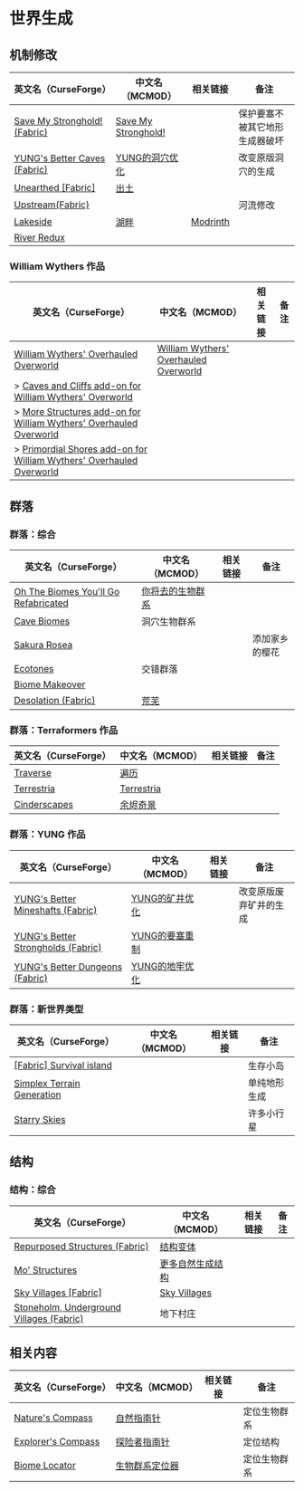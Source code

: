 # 世界生成

## 机制修改

| 英文名（CurseForge）                                                                                   | 中文名（MCMOD）                                             | 相关链接                                          | 备注                           |
| ------------------------------------------------------------------------------------------------------ | ----------------------------------------------------------- | ------------------------------------------------- | ------------------------------ |
| [Save My Stronghold! (Fabric)](https://www.curseforge.com/minecraft/mc-mods/save-my-stronghold-fabric) | [Save My Stronghold!](https://www.mcmod.cn/class/3459.html) |                                                   | 保护要塞不被其它地形生成器破坏 |
| [YUNG's Better Caves (Fabric)](https://www.curseforge.com/minecraft/mc-mods/yungs-better-caves-fabric) | [YUNG的洞穴优化](https://www.mcmod.cn/class/1981.html)      |                                                   | 改变原版洞穴的生成             |
| [Unearthed [Fabric]](https://www.curseforge.com/minecraft/mc-mods/unearthed-fabric)                    | [出土](https://www.mcmod.cn/class/4951.html)                |                                                   |                                |
| [Upstream(Fabric)](https://www.curseforge.com/minecraft/mc-mods/upstream-fabric)                       |                                                             |                                                   | 河流修改                       |
| [Lakeside](https://www.curseforge.com/minecraft/mc-mods/lakeside)                                      | [湖畔](https://www.mcmod.cn/class/4956.html)                | [Modrinth](https://www.modrinth.com/mod/lakeside) |                                |
| [River Redux](https://www.curseforge.com/minecraft/mc-mods/river-redux)                                |                                                             |                                                   |                                |

### William Wythers 作品

| 英文名（CurseForge）                                                                                                                                              | 中文名（MCMOD）                                                               | 相关链接 | 备注 |
| ----------------------------------------------------------------------------------------------------------------------------------------------------------------- | ----------------------------------------------------------------------------- | -------- | ---- |
| [William Wythers' Overhauled Overworld](https://www.curseforge.com/minecraft/mc-mods/william-wythers-overhauled-overworld)                                        | [William Wythers' Overhauled Overworld](https://www.mcmod.cn/class/4595.html) |          |      |
| > [Caves and Cliffs add-on for William Wythers' Overworld](https://www.curseforge.com/minecraft/mc-mods/caves-and-cliffs-add-on-for-william-wythers)              |                                                                               |          |      |
| > [More Structures add-on for William Wythers' Overhauled Overworld](https://www.curseforge.com/minecraft/mc-mods/more-structures-add-on-for-william-wythers)     |                                                                               |          |      |
| > [Primordial Shores add-on for William Wythers' Overhauled Overworld](https://www.curseforge.com/minecraft/mc-mods/primordial-shores-add-on-for-william-wythers) |                                                                               |          |      |

## 群落

### 群落：综合

| 英文名（CurseForge）                                                                                               | 中文名（MCMOD）                                          | 相关链接 | 备注           |
| ------------------------------------------------------------------------------------------------------------------ | -------------------------------------------------------- | -------- | -------------- |
| [Oh The Biomes You'll Go Refabricated](https://www.curseforge.com/minecraft/mc-mods/oh-the-biomes-youll-go-fabric) | [你将去的生物群系](https://www.mcmod.cn/class/1618.html) |          |                |
| [Cave Biomes](https://www.curseforge.com/minecraft/mc-mods/cave-biomes)                                            | 洞穴生物群系                                             |          |                |
| [Sakura Rosea](https://www.curseforge.com/minecraft/mc-mods/sakura-rosea)                                          |                                                          |          | 添加家乡的樱花 |
| [Ecotones](https://www.curseforge.com/minecraft/mc-mods/ecotones)                                                  | 交错群落                                                 |          |                |
| [Biome Makeover](https://www.curseforge.com/minecraft/mc-mods/biome-makeover)                                      |                                                          |          |                |
| [Desolation (Fabric)](https://www.curseforge.com/minecraft/mc-mods/desolation)                                     | [荒芜](https://www.mcmod.cn/class/4723.html)             |          |                |

### 群落：Terraformers 作品

| 英文名（CurseForge）                                                      | 中文名（MCMOD）                                    | 相关链接 | 备注 |
| ------------------------------------------------------------------------- | -------------------------------------------------- | -------- | ---- |
| [Traverse](https://www.curseforge.com/minecraft/mc-mods/traverse)         | [遍历](https://www.mcmod.cn/class/1416.html)       |          |      |
| [Terrestria](https://www.curseforge.com/minecraft/mc-mods/terrestria)     | [Terrestria](https://www.mcmod.cn/class/4952.html) |          |      |
| [Cinderscapes](https://www.curseforge.com/minecraft/mc-mods/cinderscapes) | [余烬奇景](https://www.mcmod.cn/class/3147.html)   |          |      |

### 群落：YUNG 作品

| 英文名（CurseForge）                                                                                               | 中文名（MCMOD）                                        | 相关链接 | 备注                   |
| ------------------------------------------------------------------------------------------------------------------ | ------------------------------------------------------ | -------- | ---------------------- |
| [YUNG's Better Mineshafts (Fabric)](https://www.curseforge.com/minecraft/mc-mods/yungs-better-mineshafts-fabric)   | [YUNG的矿井优化](https://www.mcmod.cn/class/2788.html) |          | 改变原版废弃矿井的生成 |
| [YUNG's Better Strongholds (Fabric)](https://www.curseforge.com/minecraft/mc-mods/yungs-better-strongholds-fabric) | [YUNG的要塞重制](https://www.mcmod.cn/class/3787.html) |          |                        |
| [YUNG's Better Dungeons (Fabric)](https://www.curseforge.com/minecraft/mc-mods/yungs-better-dungeons-fabric)       | [YUNG的地牢优化](https://www.mcmod.cn/class/4429.html) |          |                        |

### 群落：新世界类型

| 英文名（CurseForge）                                                                                  | 中文名（MCMOD） | 相关链接 | 备注         |
| ----------------------------------------------------------------------------------------------------- | --------------- | -------- | ------------ |
| [[Fabric] Survival island](https://www.curseforge.com/minecraft/mc-mods/fabric-survival-island)       |                 |          | 生存小岛     |
| [Simplex Terrain Generation](https://www.curseforge.com/minecraft/mc-mods/simplex-terrain-generation) |                 |          | 单纯地形生成 |
| [Starry Skies](https://www.curseforge.com/minecraft/mc-mods/starry-skies)                             |                 |          | 许多小行星   |

## 结构

### 结构：综合

| 英文名（CurseForge）                                                                                        | 中文名（MCMOD）                                          | 相关链接 | 备注 |
| ----------------------------------------------------------------------------------------------------------- | -------------------------------------------------------- | -------- | ---- |
| [Repurposed Structures (Fabric)](https://www.curseforge.com/minecraft/mc-mods/repurposed-structures-fabric) | [结构变体](https://www.mcmod.cn/class/4518.html)         |          |      |
| [Mo' Structures](https://www.curseforge.com/minecraft/mc-mods/mo-structures)                                | [更多自然生成结构](https://www.mcmod.cn/class/3485.html) |          |      |
| [Sky Villages [Fabric]](https://www.curseforge.com/minecraft/mc-mods/sky-villages-fabric)                   | [Sky Villages](https://www.mcmod.cn/class/5142.html)     |          |      |
| [Stoneholm, Underground Villages (Fabric)](https://www.curseforge.com/minecraft/mc-mods/stoneholm)          | 地下村庄                                                 |          |      |

## 相关内容

| 英文名（CurseForge）                                                                 | 中文名（MCMOD）                                        | 相关链接 | 备注         |
| ------------------------------------------------------------------------------------ | ------------------------------------------------------ | -------- | ------------ |
| [Nature's Compass](https://www.curseforge.com/minecraft/mc-mods/natures-compass)     | [自然指南针](https://www.mcmod.cn/class/754.html)      |          | 定位生物群系 |
| [Explorer's Compass](https://www.curseforge.com/minecraft/mc-mods/explorers-compass) | [探险者指南针](https://www.mcmod.cn/class/4395.html)   |          | 定位结构     |
| [Biome Locator](https://www.curseforge.com/minecraft/mc-mods/biome-locator)          | [生物群系定位器](https://www.mcmod.cn/class/4845.html) |          | 定位生物群系 |
